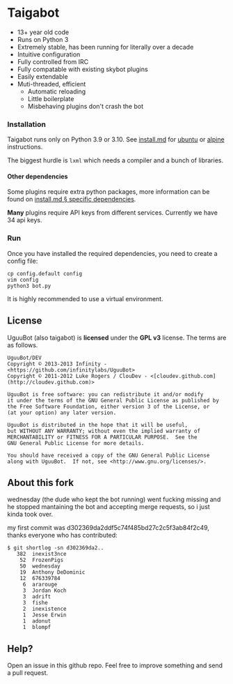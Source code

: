 # Taigabot

* 13+ year old code
* Runs on Python 3
* Extremely stable, has been running for literally over a decade
* Intuitive configuration
* Fully controlled from IRC
* Fully compatable with existing skybot plugins
* Easily extendable
* Muti-threaded, efficient
  * Automatic reloading
  * Little boilerplate
  * Misbehaving plugins don't crash the bot

### Installation
Taigabot runs only on Python 3.9 or 3.10. See [install.md](install.md#instructions) for [ubuntu](install.md#ubuntu) or [alpine](install.md#alpine) instructions.

The biggest hurdle is `lxml` which needs a compiler and a bunch of libraries.

#### Other dependencies
Some plugins require extra python packages, more information can be found on [install.md § specific dependencies](install.md#specific-dependencies).

**Many** plugins require API keys from different services. Currently we have 34 api keys.


### Run
Once you have installed the required dependencies, you need to create a config file:

    cp config.default config
    vim config
    python3 bot.py

It is highly recommended to use a virtual environment.

## License

UguuBot (also taigabot) is **licensed** under the **GPL v3** license. The terms are as follows.

    UguuBot/DEV
    Copyright © 2013-2013 Infinity - <https://github.com/infinitylabs/UguuBot>
    Copyright © 2011-2012 Luke Rogers / ClouDev - <[cloudev.github.com](http://cloudev.github.com)>

    UguuBot is free software: you can redistribute it and/or modify
    it under the terms of the GNU General Public License as published by
    the Free Software Foundation, either version 3 of the License, or
    (at your option) any later version.

    UguuBot is distributed in the hope that it will be useful,
    but WITHOUT ANY WARRANTY; without even the implied warranty of
    MERCHANTABILITY or FITNESS FOR A PARTICULAR PURPOSE.  See the
    GNU General Public License for more details.

    You should have received a copy of the GNU General Public License
    along with UguuBot.  If not, see <http://www.gnu.org/licenses/>.

## About this fork
wednesday (the dude who kept the bot running) went fucking missing and he stopped mantaining the bot and accepting merge requests, so i just kinda took over.

my first commit was d302369da2ddf5c74f485bd27c2c5f3ab84f2c49, thanks everyone who has contributed:
```
$ git shortlog -sn d302369da2..
   382  inexist3nce
    52  FrozenPigs
    50  wednesday
    19  Anthony DeDominic
    12  676339784
     6  ararouge
     3  Jordan Koch
     3  adrift
     3  fishe
     2  inexistence
     1  Jesse Erwin
     1  adonut
     1  blompf
```

## Help?

Open an issue in this github repo. Feel free to improve something and send a pull request.
